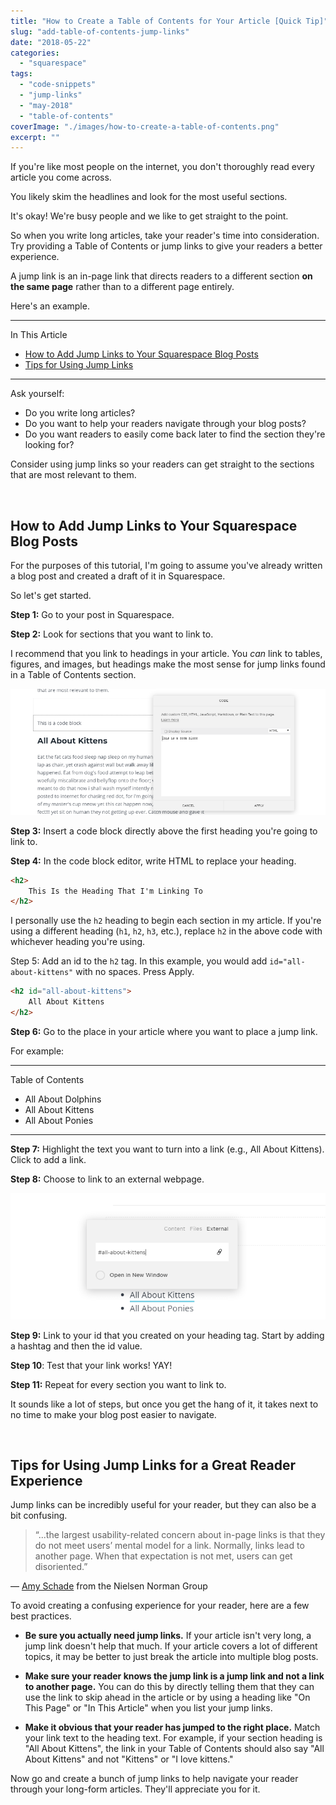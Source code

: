 ```yaml
---
title: "How to Create a Table of Contents for Your Article [Quick Tip]"
slug: "add-table-of-contents-jump-links"
date: "2018-05-22"
categories: 
  - "squarespace"
tags: 
  - "code-snippets"
  - "jump-links"
  - "may-2018"
  - "table-of-contents"
coverImage: "./images/how-to-create-a-table-of-contents.png"
excerpt: ""
---
```


If you're like most people on the internet, you don't thoroughly read every article you come across.

You likely skim the headlines and look for the most useful sections.

It's okay! We're busy people and we like to get straight to the point.

So when you write long articles, take your reader's time into consideration. Try providing a Table of Contents or jump links to give your readers a better experience.

A jump link is an in-page link that directs readers to a different section **on the same page** rather than to a different page entirely.

Here's an example.

* * *

In This Article

- [How to Add Jump Links to Your Squarespace Blog Posts](#how-to-add-jump-links)
- [Tips for Using Jump Links](#tips-for-using-jump-links)

* * *

Ask yourself:

- Do you write long articles?
- Do you want to help your readers navigate through your blog posts?
- Do you want readers to easily come back later to find the section they're looking for?

Consider using jump links so your readers can get straight to the sections that are most relevant to them.

 

## How to Add Jump Links to Your Squarespace Blog Posts

For the purposes of this tutorial, I'm going to assume you've already written a blog post and created a draft of it in Squarespace.

So let's get started.

**Step 1:** Go to your post in Squarespace.

**Step 2:** Look for sections that you want to link to.

I recommend that you link to headings in your article. You _can_ link to tables, figures, and images, but headings make the most sense for jump links found in a Table of Contents section.

![ Code block has been inserted directly above the ](./images/insert-a-code-block.png)

**Step 3:** Insert a code block directly above the first heading you're going to link to.

**Step 4:** In the code block editor, write HTML to replace your heading.

```html
<h2>
    This Is the Heading That I'm Linking To
</h2>
```

I personally use the `h2` heading to begin each section in my article. If you're using a different heading (`h1`, `h2`, `h3`, etc.), replace `h2` in the above code with whichever heading you're using.

Step 5: Add an id to the `h2` tag. In this example, you would add `id="all-about-kittens"` with no spaces. Press Apply.

```html
<h2 id="all-about-kittens">
    All About Kittens
</h2>
```

**Step 6:** Go to the place in your article where you want to place a jump link.

For example:

* * *

Table of Contents

- All About Dolphins
- All About Kittens
- All About Ponies

* * *

**Step 7:** Highlight the text you want to turn into a link (e.g., All About Kittens). Click to add a link.

**Step 8:** Choose to link to an external webpage.

![ An anchor link is being created by typing ](./images/add-a-jump-link.png)

**Step 9:** Link to your id that you created on your heading tag. Start by adding a hashtag and then the id value.

**Step 10**: Test that your link works! YAY!

**Step 11:** Repeat for every section you want to link to.

It sounds like a lot of steps, but once you get the hang of it, it takes next to no time to make your blog post easier to navigate.

 

## Tips for Using Jump Links for a Great Reader Experience

Jump links can be incredibly useful for your reader, but they can also be a bit confusing.

> “...the largest usability-related concern about in-page links is that they do not meet users’ mental model for a link. Normally, links lead to another page. When that expectation is not met, users can get disoriented.”

— [Amy Schade](https://www.nngroup.com/articles/in-page-links/) from the Nielsen Norman Group

To avoid creating a confusing experience for your reader, here are a few best practices.

- **Be sure you actually need jump links.** If your article isn't very long, a jump link doesn't help that much. If your article covers a lot of different topics, it may be better to just break the article into multiple blog posts.
    
- **Make sure your reader knows the jump link is a jump link and not a link to another page.** You can do this by directly telling them that they can use the link to skip ahead in the article or by using a heading like "On This Page" or "In This Article" when you list your jump links.
    
- **Make it obvious that your reader has jumped to the right place.** Match your link text to the heading text. For example, if your section heading is "All About Kittens", the link in your Table of Contents should also say "All About Kittens" and not "Kittens" or "I love kittens."
    

Now go and create a bunch of jump links to help navigate your reader through your long-form articles. They'll appreciate you for it.